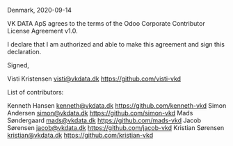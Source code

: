 Denmark, 2020-09-14

VK DATA ApS agrees to the terms of the Odoo Corporate Contributor License
Agreement v1.0.

I declare that I am authorized and able to make this agreement and sign this
declaration.

Signed,

Visti Kristensen visti@vkdata.dk https://github.com/visti-vkd

List of contributors:

Kenneth Hansen kenneth@vkdata.dk https://github.com/kenneth-vkd
Simon Andersen simon@vkdata.dk https://github.com/simon-vkd
Mads Søndergaard mads@vkdata.dk https://github.com/mads-vkd
Jacob Sørensen jacob@vkdata.dk https://github.com/jacob-vkd
Kristian Sørensen kristian@vkdata.dk https://github.com/kristian-vkd